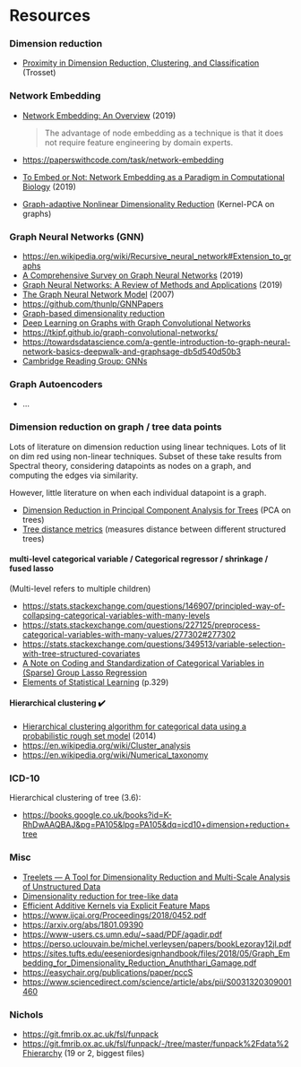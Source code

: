 # Resources

### Dimension reduction

- [Proximity in Dimension Reduction, Clustering, and Classification](http://mypage.iu.edu/~mtrosset/Courses/675/notes.pdf) (Trosset)

### Network Embedding

- [Network Embedding: An Overview](https://arxiv.org/abs/1911.11726) (2019)
  >  The advantage of node embedding as a technique is that it does not require feature engineering by domain experts.

- https://paperswithcode.com/task/network-embedding
- [To Embed or Not: Network Embedding as a Paradigm in Computational Biology](https://www.frontiersin.org/articles/10.3389/fgene.2019.00381/full) (2019)
- [Graph-adaptive Nonlinear Dimensionality Reduction](https://arxiv.org/pdf/1801.09390.pdf) (Kernel-PCA on graphs)

### Graph Neural Networks (GNN)

- https://en.wikipedia.org/wiki/Recursive_neural_network#Extension_to_graphs
- [A Comprehensive Survey on Graph Neural Networks](https://arxiv.org/abs/1901.00596) (2019)
- [Graph Neural Networks: A Review of Methods and Applications](https://arxiv.org/pdf/1812.08434.pdf) (2019)
- [The Graph Neural Network Model](https://repository.hkbu.edu.hk/cgi/viewcontent.cgi?article=1000&context=vprd_ja) (2007)
- https://github.com/thunlp/GNNPapers
- [Graph-based dimensionality reduction](https://perso.uclouvain.be/michel.verleysen/papers/bookLezoray12jl.pdf)
- [Deep Learning on Graphs with Graph Convolutional Networks](http://deeploria.gforge.inria.fr/thomasTalk.pdf)
- https://tkipf.github.io/graph-convolutional-networks/
- https://towardsdatascience.com/a-gentle-introduction-to-graph-neural-network-basics-deepwalk-and-graphsage-db5d540d50b3
- [Cambridge Reading Group: GNNs](http://cbl.eng.cam.ac.uk/pub/Intranet/MLG/ReadingGroup/2018-11-14_GNNs.pdf)

### Graph Autoencoders

- ...

### Dimension reduction on graph / tree data points

Lots of literature on dimension reduction using linear techniques.
Lots of lit on dim red using non-linear techniques. Subset of these take results from Spectral theory, considering datapoints as nodes on a graph, and computing the edges via similarity.

However, little literature on when each individual datapoint is a graph.

- [Dimension Reduction in Principal Component Analysis for Trees](https://arxiv.org/abs/1202.2371) (PCA on trees)
- [Tree distance metrics](https://cran.r-project.org/web/packages/Quartet/vignettes/Tree-distance-metrics.pdf) (measures distance between different structured trees)

#### multi-level categorical variable / Categorical regressor / shrinkage / fused lasso

(Multi-level refers to multiple children)

- https://stats.stackexchange.com/questions/146907/principled-way-of-collapsing-categorical-variables-with-many-levels
- https://stats.stackexchange.com/questions/227125/preprocess-categorical-variables-with-many-values/277302#277302
- https://stats.stackexchange.com/questions/349513/variable-selection-with-tree-structured-covariates
- [A Note on Coding and Standardization of Categorical Variables in (Sparse) Group Lasso Regression](https://arxiv.org/abs/1805.06915)
- [Elements of Statistical Learning](http://www-stat.stanford.edu/~tibs/ElemStatLearn/) (p.329)

#### Hierarchical clustering ✔️

- [Hierarchical clustering algorithm for categorical data using a probabilistic rough set model](https://www.sciencedirect.com/science/article/abs/pii/S0950705114001300) (2014)
- https://en.wikipedia.org/wiki/Cluster_analysis
- https://en.wikipedia.org/wiki/Numerical_taxonomy

### ICD-10

Hierarchical clustering of tree (3.6):

- https://books.google.co.uk/books?id=K-RhDwAAQBAJ&pg=PA105&lpg=PA105&dq=icd10+dimension+reduction+tree


### Misc

- [Treelets — A Tool for Dimensionality Reduction and Multi-Scale Analysis of Unstructured Data](https://www.stat.cmu.edu/~annlee/AISTATS-07_treelets.pdf)
- [Dimensionality reduction for tree-like data](http://www.bioinformatics.org/labnotes/dr-tree/bm-20160630.html)
- [Efficient Additive Kernels via Explicit Feature Maps](http://www.robots.ox.ac.uk/~vedaldi/assets/pubs/vedaldi11efficient.pdf)
- https://www.ijcai.org/Proceedings/2018/0452.pdf
- https://arxiv.org/abs/1801.09390
- https://www-users.cs.umn.edu/~saad/PDF/agadir.pdf
- https://perso.uclouvain.be/michel.verleysen/papers/bookLezoray12jl.pdf
- https://sites.tufts.edu/eeseniordesignhandbook/files/2018/05/Graph_Embedding_for_Dimensionality_Reduction_Anuththari_Gamage.pdf
- https://easychair.org/publications/paper/pccS
- https://www.sciencedirect.com/science/article/abs/pii/S0031320309001460


### Nichols

- https://git.fmrib.ox.ac.uk/fsl/funpack
- https://git.fmrib.ox.ac.uk/fsl/funpack/-/tree/master/funpack%2Fdata%2Fhierarchy (19 or 2, biggest files)
